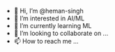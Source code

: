 - 👋 Hi, I’m @heman-singh
- 👀 I’m interested in AI/ML
- 🌱 I’m currently learning ML
- 💞️ I’m looking to collaborate on ...
- 📫 How to reach me ...

<!---
heman-singh/heman-singh is a ✨ special ✨ repository because its `README.md` (this file) appears on your GitHub profile.
You can click the Preview link to take a look at your changes.
--->
